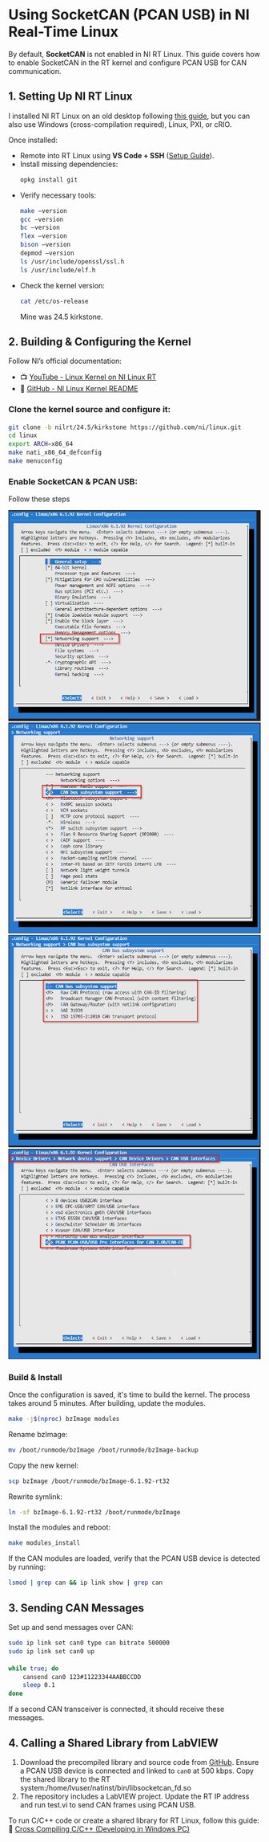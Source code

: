 # Using SocketCAN (PCAN USB) in NI Real-Time Linux

By default, **SocketCAN** is not enabled in NI RT Linux. This guide covers how to enable SocketCAN in the RT kernel and configure PCAN USB for CAN communication.

## 1. Setting Up NI RT Linux
I installed NI RT Linux on an old desktop following [this guide](https://gitlab.tekniker.es/publico/3151-lsst/documentation/maintenancedocuments/ni-linux-rt-installation), but you can also use Windows (cross-compilation required), Linux, PXI, or cRIO.

Once installed:
- Remote into RT Linux using **VS Code + SSH** ([Setup Guide](https://code.visualstudio.com/docs/remote/ssh)).
- Install missing dependencies:
  ```bash
  opkg install git
  ```
- Verify necessary tools:
  ```bash
  make –version
  gcc –version
  bc –version
  flex –version
  bison –version
  depmod –version
  ls /usr/include/openssl/ssl.h
  ls /usr/include/elf.h
  ```
- Check the kernel version:
  ```bash
  cat /etc/os-release
  ```
  Mine was 24.5 kirkstone.

## 2. Building & Configuring the Kernel
Follow NI’s official documentation:
- 📺 [YouTube - Linux Kernel on NI Linux RT](https://www.youtube.com/watch?v=xxxxx)
- 📂 [GitHub - NI Linux Kernel README](https://github.com/ni/nilrt/blob/nilrt/24.5/kirkstone/docs/README.kernel.md)

### Clone the kernel source and configure it:
```bash
git clone -b nilrt/24.5/kirkstone https://github.com/ni/linux.git  
cd linux  
export ARCH=x86_64  
make nati_x86_64_defconfig  
make menuconfig  
```

### Enable **SocketCAN & PCAN USB**:
Follow these steps  
   
   ![Alt Text](images/menuconfig_1.png)
   ![Alt Text](images/menuconfig_2.png)
   ![Alt Text](images/menuconfig_3.png)
   ![Alt Text](images/menuconfig_4.png)

### Build & Install
Once the configuration is saved, it's time to build the kernel. The process takes around 5 minutes. After building, update the modules.
```bash
make -j$(nproc) bzImage modules
```
Rename bzImage:
```bash
mv /boot/runmode/bzImage /boot/runmode/bzImage-backup
```
Copy the new kernel:
```bash
scp bzImage /boot/runmode/bzImage-6.1.92-rt32
```
Rewrite symlink:
```bash
ln -sf bzImage-6.1.92-rt32 /boot/runmode/bzImage
```
Install the modules and reboot:
```bash
make modules_install
```
If the CAN modules are loaded, verify that the PCAN USB device is detected by running:
```bash
lsmod | grep can && ip link show | grep can
```
## 3. Sending CAN Messages
Set up and send messages over CAN:
```bash
sudo ip link set can0 type can bitrate 500000  
sudo ip link set can0 up  

while true; do  
    cansend can0 123#11223344AABBCCDD  
    sleep 0.1  
done  
```
If a second CAN transceiver is connected, it should receive these messages.

## 4. Calling a Shared Library from LabVIEW
1. Download the precompiled library and source code from [GitHub](https://github.com/titooeee/socketCAN_nilrt). Ensure a PCAN USB device is connected and linked to `can0` at 500 kbps. Copy the shared library to the RT system:/home/lvuser/natinst/bin/libsocketcan_fd.so
2. The repository includes a LabVIEW project. Update the RT IP address and run test.vi to send CAN frames using PCAN USB.

To run C/C++ code or create a shared library for RT Linux, follow this guide:  
📖 [Cross Compiling C/C++ (Developing in Windows PC)](https://nilrt-docs.ni.com/cross_compile/introduction.html)  




